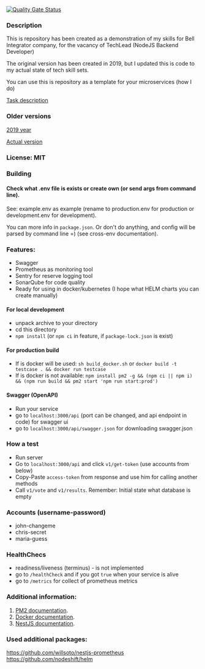 [![Quality Gate Status](https://sonarcloud.io/api/project_badges/measure?project=galek_nodejs_nestjs_testcase&metric=alert_status)](https://sonarcloud.io/summary/new_code?id=galek_nodejs_nestjs_testcase)

### Description

This is repository has been created as a demonstration of my skills for Bell Integrator company, for the vacancy of TechLead (NodeJS Backend Developer)

The original version has been created in 2019, but I updated this is code to my actual state of tech skill sets.

You can use this is repository as a template for your microservices (how I do)

[Task description](Task.md)

### Older versions
[2019 year](https://github.com/galek/nodejs_nestjs_testcase/tree/2019_archive)

[Actual version](https://github.com/galek/nodejs_nestjs_testcase/tree/master)

### License: MIT

### Building
#### Check what .env file is exists or create own (or send args from command line). 
See: example.env as example (rename to production.env for production or development.env for development). 

You can more info in ``package.json``. Or don't do anything, and config will be parsed by command line =) (see cross-env documentation).


### Features:
- Swagger
- Prometheus as monitoring tool
- Sentry for reserve logging tool
- SonarQube for code quality
- Ready for using in docker/kubernetes (I hope what HELM charts you can create manually) 

#### For local development
- unpack archive to your directory
- cd this directory
- ```npm install``` (or ```npm ci``` in feature, if ```package-lock.json``` is exist)
#### For production build
- If is docker will be used: ```sh build_docker.sh``` or ```docker build -t testcase . && docker run testcase```
- If is docker is not available: ```npm install pm2 -g && (npm ci || npm i) && (npm run build && pm2 start 'npm run start:prod')```

#### Swagger (OpenAPI)
- Run your service
- go to ``localhost:3000/api`` (port can be changed, and api endpoint in code) for swagger ui
- go to ``localhost:3000/api/swagger.json`` for downloading swagger.json

### How a test
- Run server
- Go to ``localhost:3000/api`` and click ``v1/get-token`` (use accounts from below)
- Copy-Paste ``access-token`` from response and use him for calling another methods
- Call ``v1/vote`` and `v1/results`. Remember: Initial state what database is empty


### Accounts (username-password)
- john-changeme
- chris-secret
- maria-guess

### HealthChecs
- readiness/liveness (terminus) - is not implemented
- go to ``/healthCheck`` and if you got ``true`` when your service is alive
- go to ``/metrics`` for collect of prometheus metrics

### Additional information:
1) [PM2 documentation](https://pm2.keymetrics.io/docs/usage/quick-start/).
2) [Docker documentation](https://docs.docker.com/).
3) [NestJS documentation](https://docs.nestjs.com/).
### Used additional packages:
https://github.com/willsoto/nestjs-prometheus
https://github.com/nodeshift/helm
